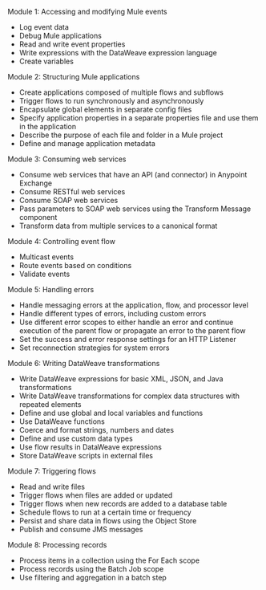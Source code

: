 Module 1: Accessing and modifying Mule events
- Log event data
- Debug Mule applications
- Read and write event properties
- Write expressions with the DataWeave expression language
- Create variables

Module 2: Structuring Mule applications
- Create applications composed of multiple flows and subflows
- Trigger flows to run synchronously and asynchronously
- Encapsulate global elements in separate config files
- Specify application properties in a separate properties file and use them in the application
- Describe the purpose of each file and folder in a Mule project
- Define and manage application metadata

Module 3: Consuming web services
- Consume web services that have an API (and connector) in Anypoint Exchange
- Consume RESTful web services
- Consume SOAP web services
- Pass parameters to SOAP web services using the Transform Message component
- Transform data from multiple services to a canonical format

Module 4: Controlling event flow
- Multicast events
- Route events based on conditions
- Validate events

Module 5: Handling errors
- Handle messaging errors at the application, flow, and processor level
- Handle different types of errors, including custom errors
- Use different error scopes to either handle an error and continue execution of the parent flow or propagate an error to the parent flow
- Set the success and error response settings for an HTTP Listener
- Set reconnection strategies for system errors

Module 6: Writing DataWeave transformations
- Write DataWeave expressions for basic XML, JSON, and Java transformations
- Write DataWeave transformations for complex data structures with repeated elements
- Define and use global and local variables and functions
- Use DataWeave functions
- Coerce and format strings, numbers and dates
- Define and use custom data types
- Use flow results in DataWeave expressions
- Store DataWeave scripts in external files

Module 7: Triggering flows
- Read and write files
- Trigger flows when files are added or updated
- Trigger flows when new records are added to a database table
- Schedule flows to run at a certain time or frequency
- Persist and share data in flows using the Object Store
- Publish and consume JMS messages

Module 8: Processing records
- Process items in a collection using the For Each scope
- Process records using the Batch Job scope
- Use filtering and aggregation in a batch step